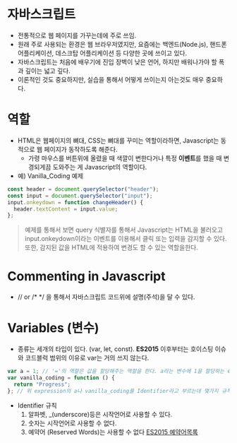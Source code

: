 # 자바스크립트

- 전통적으로 웹 페이지를 가꾸는데에 주로 쓰임.
- 원래 주로 사용되는 환경은 웹 브라우저였지만, 요즘에는 백엔드(Node.js), 핸드폰 어플리케이션, 데스크탑 어플리케이션 등 다양한 곳에 쓰이고 있다.
- 자바스크립트는 처음에 배우기에 진입 장벽이 낮은 언어, 하지만 배워나가야 할 폭과 깊이는 넓고 깊다.
- 이론적인 것도 중요하지만, 실습을 통해서 어떻게 쓰이는지 아는것도 매우 중요하다.

# 역할

- HTML은 웹페이지의 뼈대, CSS는 뼈대를 꾸미는 역할이라하면, Javascript는 동적으로 웹 페이지가 동작하도록 해준다.
  - 가령 마우스를 버튼위에 올렸을 때 색깔이 변한다거나 특정 **이벤트**를 했을 때 변경되게끔 도와주는 게 Javascript의 역할이다.
- 예) Vanilla_Coding 예제

```javascript
const header = document.querySelector("header");
const input = document.querySelector("input");
input.onkeydown = function changeHeader() {
  header.textContent = input.value;
};
```

> 예제를 통해서 보면 query 식별자를 통해서 Javascript는 HTML을 불러오고 input.onkeydown이라는 이벤트를 이용해서 클릭 또는 입력을 감지할 수 있다. 또한, 감지된 값을 HTML에 적용하여 변경도 할 수 있는 역할을한다.

# Commenting in Javascript

- // or /\* \*/ 을 통해서 자바스크립트 코드위에 설명(주석)을 달 수 있다.

# Variables (변수)

- 종류는 세개의 타입이 있다. (var, let, const). **ES2015** 이후부터는 호이스팅 이슈와 코드블럭 범위의 이유로 var는 거의 쓰지 않는다.

```javascript
var a = 1; // '='의 역할은 값을 할당해주는 역할을 한다. a라는 변수에 1을 할당하는 expression이다.
var vanilla_coding = function () {
  return "Progress";
}; // 위 expression의 a나 vanilla_coding를 Identifier라고 부르는데 몇가지 규칙이있다.
```

- Identifier 규칙
  1. 알파벳, \_(underscore)등은 시작언어로 사용할 수 있다.
  2. 숫자는 시작언어로 사용할 수 없다.
  3. 예약어 (Reserved Words)는 사용할 수 없다 [ES2015 예약어목록](https://developer.mozilla.org/ko/docs/Web/JavaScript/Reference/Lexical_grammar#%ED%82%A4%EC%9B%8C%EB%93%9C)

